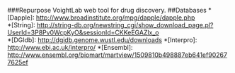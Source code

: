 ###Repurpose
VoightLab web tool for drug discovery.
##Databases
*[Dapple]: http://www.broadinstitute.org/mpg/dapple/dapple.php  
*[String]: http://string-db.org/newstring_cgi/show_download_page.pl?UserId=3P8Pv0WcpKyO&sessionId=CKKeEGAZlx_o  
*[DGIdb]: http://dgidb.genome.wustl.edu/downloads
*[Interpro]: http://www.ebi.ac.uk/interpro/
*[Ensembl]: http://www.ensembl.org/biomart/martview/1509810b498887eb641ef902677625ef